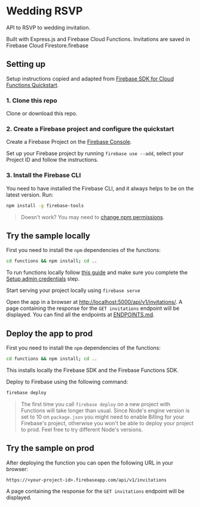 # Wedding RSVP
API to RSVP to wedding invitation.

Built with Express.js and Firebase Cloud Functions. Invitations are saved in Firebase Cloud Firestore.firebase
## Setting up
Setup instructions copied and adapted from [Firebase SDK for Cloud Functions Quickstart](https://github.com/firebase/functions-samples/tree/main/quickstarts/big-ben).
### 1. Clone this repo

Clone or download this repo.
### 2. Create a Firebase project and configure the quickstart

Create a Firebase Project on the [Firebase Console](https://console.firebase.google.com).

Set up your Firebase project by running `firebase use --add`, select your Project ID and follow the instructions.
### 3. Install the Firebase CLI

You need to have installed the Firebase CLI, and it always helps to be on the latest version. Run:

```bash
npm install -g firebase-tools
```

> Doesn't work? You may need to [change npm permissions](https://docs.npmjs.com/getting-started/fixing-npm-permissions).
## Try the sample locally

First you need to install the `npm` dependencies of the functions:

```bash
cd functions && npm install; cd ..
```

To run functions locally follow [this guide](https://firebase.google.com/docs/functions/local-emulator) and make sure you complete the [Setup admin credentials](https://firebase.google.com/docs/functions/local-emulator#set_up_admin_credentials_optional) step.

Start serving your project locally using `firebase serve`

Open the app in a browser at [http://localhost:5000/api/v1/invitations/](http://localhost:5000/api/v1/invitations/).
A page containing the response for the `GET invitations` endpoint will be displayed.
You can find all the endpoints at [ENDPOINTS.md](https://github.com/jorgeribeiro/wedding-rsvp/blob/main/ENDPOINTS.md/).
## Deploy the app to prod

First you need to install the `npm` dependencies of the functions:

```bash
cd functions && npm install; cd ..
```

This installs locally the Firebase SDK and the Firebase Functions SDK.

Deploy to Firebase using the following command:

```bash
firebase deploy
```

> The first time you call `firebase deploy` on a new project with Functions will take longer than usual.
> Since Node's engine version is set to 10 on `package.json` you might need to enable Billing for your Firebase's project, otherwise you won't be able to deploy your project to prod. Feel free to try different Node's versions.

## Try the sample on prod

After deploying the function you can open the following URL in your browser:

```
https://<your-project-id>.firebaseapp.com/api/v1/invitations
```

A page containing the response for the `GET invitations` endpoint will be displayed.